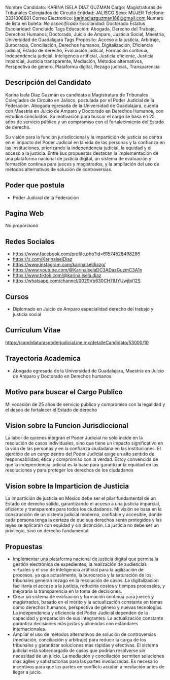 Nombre Candidato: KARINA ISELA DIAZ GUZMAN
Cargo: Magistraturas de Tribunales Colegiados de Circuito
Entidad: JALISCO
Sexo: MUJER
Telefono: 3331008601
Correo Electronico: karinadiazguzman188@gmail.com
Numero de lista en boleta: *No especificado*
Escolaridad: Doctorado
Estatus Escolaridad: Concluido
Tags Educación: Abogada, Derecho del Trabajo, Derechos Humanos, Doctorado, Juicio de Amparo, Justicia Social, Maestría, Universidad de Guadalajara
Tags Propósito: Acceso a la justicia, Arbitraje, Burocracia, Conciliación, Derechos humanos, Digitalización, Eficiencia judicial, Estado de derecho, Evaluación judicial, Formación continua, Independencia judicial, Inteligencia artificial, Justicia eficiente, Justicia imparcial, Justicia transparente, Mediación, Métodos alternativos, Perspectiva de género, Plataforma digital, Rezago judicial., Transparencia


## Descripción del Candidato 

Karina Isela Díaz Guzmán es candidata a Magistratura de Tribunales Colegiados de Circuito en Jalisco, postulada por el Poder Judicial de la Federación. Abogada egresada de la Universidad de Guadalajara, cuenta con Maestría en Juicio de Amparo y Doctorado en Derechos Humanos, con estudios concluidos. Su motivación para buscar el cargo se basa en 25 años de servicio público y un compromiso con el fortalecimiento del Estado de derecho.

Su visión para la función jurisdiccional y la impartición de justicia se centra en el impacto del Poder Judicial en la vida de las personas y la confianza en las instituciones, priorizando la independencia judicial, la equidad y el acceso a la justicia.  Entre sus propuestas destacan la implementación de una plataforma nacional de justicia digital, un sistema de evaluación y formación continua para jueces y magistrados, y la ampliación del uso de métodos alternativos de solución de controversias.


## Poder que postula

- Poder Judicial de la Federación


## Pagina Web

No proporcionó


## Redes Sociales

- https://www.facebook.com/profile.php?id=61574528498286
- https://x.com/KarinaIselDiaz
- https://www.instagram.com/karinaiseldiazg/
- https://www.youtube.com/@KarinaIselaDC3ADazGuzmC3A1n
- https://www.tiktok.com/@karina.isela.diaz
- https://whatsapp.com/channel/0029Vb630CH7IUYUwjbii12S


## Cursos

- Diplomado en Juicio de Amparo especialidad derecho del trabajo y justicia social


## Curriculum Vitae

https://candidaturaspoderjudicial.ine.mx/detalleCandidato/53000/10


## Trayectoria Academica

- Abogada egresada de la Universidad de Guadalajara, Maestría en Juicio de Amparo y Doctorado en Derechos humanos


## Motivo para buscar el Cargo Publico

Mi vocación de 25 años de servicio público y compromiso con la legalidad y el deseo de fortalecer el Estado de derecho


## Vision sobre la Funcion Jurisdiccional

La labor de quienes integran el Poder Judicial no sólo incide en la resolución de casos individuales, sino que tiene un impacto significativo en la vida de las personas y en la confianza ciudadana en las instituciones. El ejercicio de un cargo dentro del Poder Judicial exige un alto sentido de responsabilidad, ética y compromiso con la verdad. Estoy convencida de que la independencia judicial es la base para garantizar la equidad en las resoluciones y para proteger los derechos de los ciudadanos


## Vision sobre la Imparticion de Justicia

La impartición de justicia en México debe ser el pilar fundamental de un Estado de derecho sólido, garantizando el acceso a una justicia imparcial, eficiente y transparente para todos los ciudadanos. Mi visión se basa en la construcción de un sistema judicial moderno, confiable y accesible, donde cada persona tenga la certeza de que sus derechos serán protegidos y las leyes se aplicarán con equidad y sin distinción. La justicia no debe ser un privilegio, sino un derecho fundamental.


## Propuestas

- Implementar una plataforma nacional de justicia digital que permita la gestión electrónica de expedientes, la realización de audiencias virtuales y el uso de inteligencia artificial para la agilización de procesos. ya que actualmente, la burocracia y la saturación de los tribunales generan rezago en la resolución de casos. La digitalización facilitaría el acceso a la justicia, reduciría costos y tiempos procesales, y mejoraría la transparencia en la toma de decisiones.
- Crear un sistema de evaluación y formación continua para jueces y magistrados, basado en el mérito y la actualización constante en temas como derechos humanos, perspectiva de género y nuevas tecnologías. La independencia y eficiencia del Poder Judicial dependen de la capacidad y preparación de sus integrantes. La actualización constante garantiza decisiones más justas y alineadas con estándares internacionales.
- Ampliar el uso de métodos alternativos de solución de controversias (mediación, conciliación y arbitraje) para reducir la carga de los tribunales y garantizar soluciones más rápidas y efectivas. El sistema judicial está sobrecargado de casos que podrían resolverse sin necesidad de un juicio. La mediación y conciliación permiten soluciones más ágiles y satisfactorias para las partes involucradas. Es necesario incentivos para que las partes en conflicto acudan a mediación antes de llegar a juicio.

